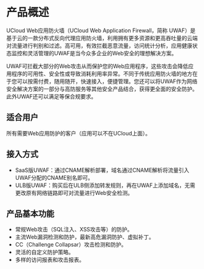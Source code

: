 # 产品概述
UCloud Web应用防火墙（UCloud Web Application Firewall，简称 UWAF）是基于云的一款分布式反向代理应用防火墙，利用拥有更多资源和更高吞吐量的云端对流量进行判别和过滤。高可用，有效拦截恶意流量，访问统计分析，应用健康状态监控和灵活管理的UWAF是当今众多企业的Web安全的理想解决方案。

UWAF可拦截大部分的Web攻击从而保护您的Web应用程序，这些攻击会降低应用程序的可用性、安全性或导致消耗利用率异常。不同于传统应用防火墙的地方在于您可以按需付费，随用随开，快速接入，便捷管理。您还可以将UWAF作为网络安全解决方案的一部分与高防服务等其他安全产品结合，获得更全面的安全防护。此外UWAF还可以满足等保合规要求。


## 适合用户
所有需要Web应用防护的客户（应用可以不在UCloud上面）。

## 接入方式
  - SaaS版UWAF：通过CNAME解析部署，域名通过CNAME解析将流量引入UWAF分配的CNAME别名即可。
  - ULB版UWAF：购买后在ULB侧添加转发规则，再在UWAF上添加域名，无需更改原有网络链路即可对流量进行Web安全检测。

## 产品基本功能
  - 常规Web攻击（SQL注入、XSS攻击等）的防护。
  - 主流Web漏洞检测和防护，最新高危漏洞防护、虚拟补丁。
  - CC（Challenge Collapsar）攻击检测和防护。
  - 灵活的自定义防护策略。
  - 多样的访问报表和攻击报表。
